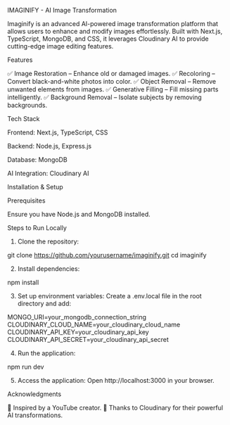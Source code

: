 IMAGINIFY - AI Image Transformation

Imaginify is an advanced AI-powered image transformation platform that allows users to enhance and modify images effortlessly. Built with Next.js, TypeScript, MongoDB, and CSS, it leverages Cloudinary AI to provide cutting-edge image editing features.

Features

✅ Image Restoration – Enhance old or damaged images.
✅ Recoloring – Convert black-and-white photos into color.
✅ Object Removal – Remove unwanted elements from images.
✅ Generative Filling – Fill missing parts intelligently.
✅ Background Removal – Isolate subjects by removing backgrounds.

Tech Stack

Frontend: Next.js, TypeScript, CSS

Backend: Node.js, Express.js

Database: MongoDB

AI Integration: Cloudinary AI


Installation & Setup

Prerequisites

Ensure you have Node.js and MongoDB installed.

Steps to Run Locally

1. Clone the repository:

git clone https://github.com/yourusername/imaginify.git
cd imaginify


2. Install dependencies:

npm install


3. Set up environment variables:
Create a .env.local file in the root directory and add:

MONGO_URI=your_mongodb_connection_string
CLOUDINARY_CLOUD_NAME=your_cloudinary_cloud_name
CLOUDINARY_API_KEY=your_cloudinary_api_key
CLOUDINARY_API_SECRET=your_cloudinary_api_secret


4. Run the application:

npm run dev


5. Access the application:
Open http://localhost:3000 in your browser.

Acknowledgments

🔹 Inspired by a YouTube creator.
🔹 Thanks to Cloudinary for their powerful AI transformations.
